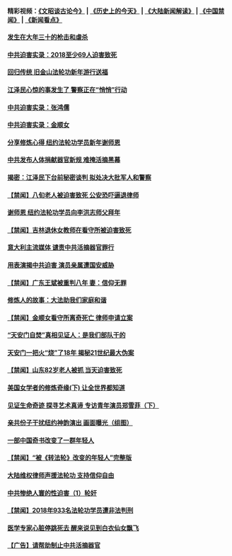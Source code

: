 #### 精彩视频：[《文昭谈古论今》](http://45.76.195.252/wenzhao) | [《历史上的今天》](http://45.76.195.252/today-in-history) | [《大陆新闻解读》](http://45.76.195.252/ntdtv-comedy) | [《中国禁闻》](http://45.76.195.252/ntdtv-news) | [《新闻看点》](http://45.76.195.252/news-insight) 

 #### [发生在大年三十的枪击和虐杀](../pages/prog1530/a102510847.md?t=02131357?t=02131355?t=02131352?t=02131347) 

#### [中共迫害实录：2018至少69人迫害致死](../pages/prog1530/a102509493.md?t=02131357?t=02131355?t=02131352?t=02131347) 

#### [回归传统 旧金山法轮功新年游行送福](../pages/prog1530/a102508822.md?t=02131357?t=02131355?t=02131352?t=02131347) 

#### [江泽民心惊的事发生了 警察正在“悄悄”行动](../pages/prog1530/a102507393.md?t=02131357?t=02131355?t=02131352?t=02131347) 

#### [中共迫害实录：张鸿儒](../pages/prog1530/a102507637.md?t=02131357?t=02131355?t=02131352?t=02131347) 

#### [中共迫害实录：金顺女](../pages/prog1530/a102505963.md?t=02131357?t=02131355?t=02131352?t=02131347) 

#### [分享修炼心得 纽约法轮功学员新年谢师恩](../pages/prog1530/a102505084.md?t=02131357?t=02131355?t=02131352?t=02131347) 

#### [中共发布人体捐献器官新规 难掩活摘黑幕](../pages/prog1530/a102501247.md?t=02131357?t=02131355?t=02131352?t=02131347) 

#### [揭密：江泽民下台前秘密谈判 拟处决大批军人和警察](../pages/prog1530/a102501178.md?t=02131357?t=02131355?t=02131352?t=02131347) 

#### [【禁闻】八旬老人被迫害致死 公安恐吓逼退律师](../pages/prog1530/a102500850.md?t=02131357?t=02131355?t=02131352?t=02131347) 

#### [谢师恩 纽约法轮功学员向李洪志师父拜年](../pages/prog1530/a102499222.md?t=02131357?t=02131355?t=02131352?t=02131347) 

#### [【禁闻】吉林退休女教师在看守所被迫害致死](../pages/prog1530/a102498514.md?t=02131357?t=02131355?t=02131352?t=02131347) 

#### [意大利主流媒体 谴责中共活摘器官罪行](../pages/prog1530/a102497726.md?t=02131357?t=02131355?t=02131352?t=02131347) 

#### [用表演揭中共迫害 演员亲属遭国安威胁](../pages/prog1530/a102497395.md?t=02131357?t=02131355?t=02131352?t=02131347) 

#### [【禁闻】广东王斌被重判八年 妻：信仰无罪](../pages/prog1530/a102496517.md?t=02131357?t=02131355?t=02131352?t=02131347) 

#### [修炼人的故事：大法助我们家庭和谐](../pages/prog1530/a102496392.md?t=02131357?t=02131355?t=02131352?t=02131347) 

#### [【禁闻】金顺女看守所离奇死亡 律师申请立案](../pages/prog1530/a102495792.md?t=02131357?t=02131355?t=02131352?t=02131347) 

#### [“天安门自焚”真相见证人：是我们部队干的](../pages/prog1530/a102495284.md?t=02131357?t=02131355?t=02131352?t=02131347) 

#### [天安门一把火“烧”了18年  揭秘21世纪最大伪案](../pages/prog1530/a102495291.md?t=02131357?t=02131355?t=02131352?t=02131347) 

#### [【禁闻】山东82岁老人被抓 当天迫害致死](../pages/prog1530/a102491964.md?t=02131357?t=02131355?t=02131352?t=02131347) 

#### [美国女学者的修炼奇缘(下) 让全世界都知道](../pages/prog1530/a102491028.md?t=02131357?t=02131355?t=02131352?t=02131347) 

#### [见证生命奇迹 探寻艺术真谛 专访青年演员郑雪菲（下）](../pages/prog1530/a102489756.md?t=02131357?t=02131355?t=02131352?t=02131347) 

#### [亲共份子干扰纽约神韵演出 画面曝光（组图）](../pages/prog1530/a102489208.md?t=02131357?t=02131355?t=02131352?t=02131347) 

#### [一部中国奇书改变了一群年轻人](../pages/prog1530/a102487537.md?t=02131357?t=02131355?t=02131352?t=02131347) 

#### [【禁闻】“被《转法轮》改变的年轻人”完整版](../pages/prog1530/a102487106.md?t=02131357?t=02131355?t=02131352?t=02131347) 

#### [大陆维权律师声援法轮功 支持信仰自由](../pages/prog1530/a102487251.md?t=02131357?t=02131355?t=02131352?t=02131347) 

#### [中共惨绝人寰的性迫害（1）轮奸](../pages/prog1530/a102486576.md?t=02131357?t=02131355?t=02131352?t=02131347) 

#### [【禁闻】2018年933名法轮功学员遭非法判刑](../pages/prog1530/a102486240.md?t=02131357?t=02131355?t=02131352?t=02131347) 

#### [医学专家心脏停跳死去 醒来说见到白衣仙女飘飞](../pages/prog1530/a102484868.md?t=02131357?t=02131355?t=02131352?t=02131347) 

#### [【广告】请帮助制止中共活摘器官](../pages/prog1530/a1319365.md?t=02131357?t=02131355?t=02131352?t=02131347) 

